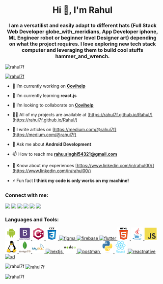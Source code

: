 <h1 align="center">Hi 👋, I'm Rahul</h1>
<h3 align="center">I am a versatilist and easily adapt to different hats (Full Stack Web Developer globe_with_meridians, App Developer iphone, ML Engineer robot or beginner level Designer art) depending on what the project requires. I love exploring new tech stack computer and leveraging them to build cool stuffs hammer_and_wrench.</h3>

<p align="left"> <img src="https://komarev.com/ghpvc/?username=rahul7f&label=Profile%20views&color=0e75b6&style=flat" alt="rahul7f" /> </p>

<p align="left"> <a href="https://github.com/ryo-ma/github-profile-trophy"><img src="https://github-profile-trophy.vercel.app/?username=rahul7f" alt="rahul7f" /></a> </p>



- 🔭 I’m currently working on  [**Covihelp**](https://github.com/Rahul7f/Covihelp)

- 🌱 I’m currently learning **react.js**

- 👯 I’m looking to collaborate on [**Covihelp**](https://github.com/Rahul7f/Covihelp)

- 👨‍💻 All of my projects are available at [https://rahul7f.github.io/Rahul/](https://rahul7f.github.io/Rahul/)

- 📝 I write articles on [https://medium.com/@rahul7f](https://medium.com/@rahul7f)

- 💬 Ask me about **Android Development**

- 📫 How to reach me **rahu.singhl54321@gmail.com**

- 📄 Know about my experiences [https://www.linkedin.com/in/rahul00/](https://www.linkedin.com/in/rahul00/)

- ⚡ Fun fact **I think my code is only works on my machine!**

<h3 align="left">Connect with me:</h3>
<p align="left">
    <a href="https://www.linkedin.com/in/rahul00/" target="blank"><img
            src="https://img.icons8.com/fluent/48/000000/linkedin.png" /></a>
    <a href="https://stackoverflow.com/users/14077964/rahul-singh" target="blank"><img
            src="https://img.icons8.com/color/48/000000/stackoverflow.png" /></a>
    <a href="https://www.instagram.com/rsin_2105/" target="blank"><img src="https://img.icons8.com/fluent/48/000000/instagram-new.png"/></a>
    <a href="https://www.hackerrank.com/rahul_7f" target="blank"><img
            src="https://img.icons8.com/windows/48/000000/hackerrank.png" /></a>
    <a href="https://auth.geeksforgeeks.org/user/rahul_7f/profile"
        target="blank"><img src="https://img.icons8.com/color/48/000000/GeeksforGeeks.png" /></a>
    <a href="https://discord.gg/Rahul#6076" target="blank"><img
            src="https://img.icons8.com/color/48/000000/discord-logo.png" /></a>
</p>

<h3 align="left">Languages and Tools:</h3>
<p align="left"> <a href="https://developer.android.com" target="_blank"> <img src="https://raw.githubusercontent.com/devicons/devicon/master/icons/android/android-original-wordmark.svg" alt="android" width="40" height="40"/> </a> <a href="https://getbootstrap.com" target="_blank"> <img src="https://raw.githubusercontent.com/devicons/devicon/master/icons/bootstrap/bootstrap-plain-wordmark.svg" alt="bootstrap" width="40" height="40"/> </a> <a href="https://www.w3schools.com/cpp/" target="_blank"> <img src="https://raw.githubusercontent.com/devicons/devicon/master/icons/cplusplus/cplusplus-original.svg" alt="cplusplus" width="40" height="40"/> </a> <a href="https://www.w3schools.com/css/" target="_blank"> <img src="https://raw.githubusercontent.com/devicons/devicon/master/icons/css3/css3-original-wordmark.svg" alt="css3" width="40" height="40"/> </a> <a href="https://www.figma.com/" target="_blank"> <img src="https://www.vectorlogo.zone/logos/figma/figma-icon.svg" alt="figma" width="40" height="40"/> </a> <a href="https://firebase.google.com/" target="_blank"> <img src="https://www.vectorlogo.zone/logos/firebase/firebase-icon.svg" alt="firebase" width="40" height="40"/> </a> <a href="https://flutter.dev" target="_blank"> <img src="https://www.vectorlogo.zone/logos/flutterio/flutterio-icon.svg" alt="flutter" width="40" height="40"/> </a> <a href="https://www.w3.org/html/" target="_blank"> <img src="https://raw.githubusercontent.com/devicons/devicon/master/icons/html5/html5-original-wordmark.svg" alt="html5" width="40" height="40"/> </a> <a href="https://www.java.com" target="_blank"> <img src="https://raw.githubusercontent.com/devicons/devicon/master/icons/java/java-original.svg" alt="java" width="40" height="40"/> </a> <a href="https://developer.mozilla.org/en-US/docs/Web/JavaScript" target="_blank"> <img src="https://raw.githubusercontent.com/devicons/devicon/master/icons/javascript/javascript-original.svg" alt="javascript" width="40" height="40"/> </a> <a href="https://www.linux.org/" target="_blank"> <img src="https://raw.githubusercontent.com/devicons/devicon/master/icons/linux/linux-original.svg" alt="linux" width="40" height="40"/> </a> <a href="https://www.mongodb.com/" target="_blank"> <img src="https://raw.githubusercontent.com/devicons/devicon/master/icons/mongodb/mongodb-original-wordmark.svg" alt="mongodb" width="40" height="40"/> </a> <a href="https://www.mysql.com/" target="_blank"> <img src="https://raw.githubusercontent.com/devicons/devicon/master/icons/mysql/mysql-original-wordmark.svg" alt="mysql" width="40" height="40"/> </a> <a href="https://nextjs.org/" target="_blank"> <img src="https://cdn.worldvectorlogo.com/logos/nextjs-3.svg" alt="nextjs" width="40" height="40"/> </a> <a href="https://nodejs.org" target="_blank"> <img src="https://raw.githubusercontent.com/devicons/devicon/master/icons/nodejs/nodejs-original-wordmark.svg" alt="nodejs" width="40" height="40"/> </a> <a href="https://postman.com" target="_blank"> <img src="https://www.vectorlogo.zone/logos/getpostman/getpostman-icon.svg" alt="postman" width="40" height="40"/> </a> <a href="https://www.python.org" target="_blank"> <img src="https://raw.githubusercontent.com/devicons/devicon/master/icons/python/python-original.svg" alt="python" width="40" height="40"/> </a> <a href="https://reactjs.org/" target="_blank"> <img src="https://raw.githubusercontent.com/devicons/devicon/master/icons/react/react-original-wordmark.svg" alt="react" width="40" height="40"/> </a> <a href="https://reactnative.dev/" target="_blank"> <img src="https://reactnative.dev/img/header_logo.svg" alt="reactnative" width="40" height="40"/> </a> <a href="https://www.adobe.com/products/xd.html" target="_blank"> <img src="https://cdn.worldvectorlogo.com/logos/adobe-xd.svg" alt="xd" width="40" height="40"/> </a> </p>

<p><img align="left" src="https://github-readme-stats.vercel.app/api/top-langs?username=rahul7f&show_icons=true&locale=en&layout=compact" alt="rahul7f" /></p>

<p>&nbsp;<img align="center" src="https://github-readme-stats.vercel.app/api?username=rahul7f&show_icons=true&locale=en" alt="rahul7f" /></p>

<p><img align="center" src="https://github-readme-streak-stats.herokuapp.com/?user=rahul7f&" alt="rahul7f" /></p>

